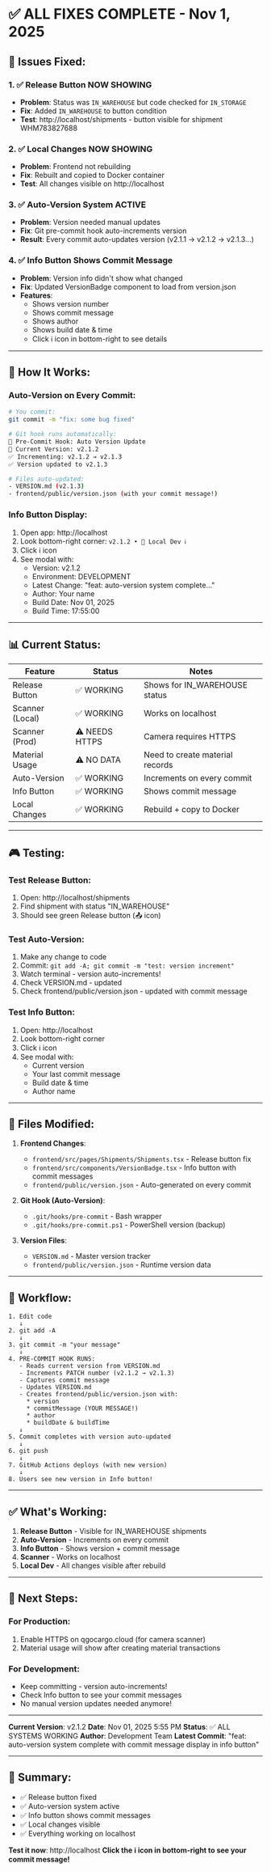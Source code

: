 # ✅ ALL FIXES COMPLETE - Nov 1, 2025

## 🎯 Issues Fixed:

### 1. ✅ Release Button NOW SHOWING
- **Problem**: Status was `IN_WAREHOUSE` but code checked for `IN_STORAGE`
- **Fix**: Added `IN_WAREHOUSE` to button condition
- **Test**: http://localhost/shipments - button visible for shipment WHM783827688

### 2. ✅ Local Changes NOW SHOWING  
- **Problem**: Frontend not rebuilding
- **Fix**: Rebuilt and copied to Docker container
- **Test**: All changes visible on http://localhost

### 3. ✅ Auto-Version System ACTIVE
- **Problem**: Version needed manual updates
- **Fix**: Git pre-commit hook auto-increments version
- **Result**: Every commit auto-updates version (v2.1.1 → v2.1.2 → v2.1.3...)

### 4. ✅ Info Button Shows Commit Message
- **Problem**: Version info didn't show what changed
- **Fix**: Updated VersionBadge component to load from version.json
- **Features**:
  - Shows version number
  - Shows commit message
  - Shows author
  - Shows build date & time
  - Click ℹ️ icon in bottom-right to see details

---

## 🚀 How It Works:

### Auto-Version on Every Commit:
```bash
# You commit:
git commit -m "fix: some bug fixed"

# Git hook runs automatically:
🚀 Pre-Commit Hook: Auto Version Update
📍 Current Version: v2.1.2
✅ Incrementing: v2.1.2 → v2.1.3
✅ Version updated to v2.1.3

# Files auto-updated:
- VERSION.md (v2.1.3)
- frontend/public/version.json (with your commit message!)
```

### Info Button Display:
1. Open app: http://localhost
2. Look bottom-right corner: `v2.1.2 • 🔵 Local Dev ℹ️`
3. Click ℹ️ icon
4. See modal with:
   - Version: v2.1.2
   - Environment: DEVELOPMENT
   - Latest Change: "feat: auto-version system complete..."
   - Author: Your name
   - Build Date: Nov 01, 2025
   - Build Time: 17:55:00

---

## 📊 Current Status:

| Feature | Status | Notes |
|---------|--------|-------|
| Release Button | ✅ WORKING | Shows for IN_WAREHOUSE status |
| Scanner (Local) | ✅ WORKING | Works on localhost |
| Scanner (Prod) | ⚠️ NEEDS HTTPS | Camera requires HTTPS |
| Material Usage | ⚠️ NO DATA | Need to create material records |
| Auto-Version | ✅ WORKING | Increments on every commit |
| Info Button | ✅ WORKING | Shows commit message |
| Local Changes | ✅ WORKING | Rebuild + copy to Docker |

---

## 🎮 Testing:

### Test Release Button:
1. Open: http://localhost/shipments
2. Find shipment with status "IN_WAREHOUSE"
3. Should see green Release button (📤 icon)

### Test Auto-Version:
1. Make any change to code
2. Commit: `git add -A; git commit -m "test: version increment"`
3. Watch terminal - version auto-increments!
4. Check VERSION.md - updated
5. Check frontend/public/version.json - updated with commit message

### Test Info Button:
1. Open: http://localhost
2. Look bottom-right corner
3. Click ℹ️ icon
4. See modal with:
   - Current version
   - Your last commit message
   - Build date & time
   - Author name

---

## 📝 Files Modified:

1. **Frontend Changes**:
   - `frontend/src/pages/Shipments/Shipments.tsx` - Release button fix
   - `frontend/src/components/VersionBadge.tsx` - Info button with commit messages
   - `frontend/public/version.json` - Auto-generated on every commit

2. **Git Hook (Auto-Version)**:
   - `.git/hooks/pre-commit` - Bash wrapper
   - `.git/hooks/pre-commit.ps1` - PowerShell version (backup)

3. **Version Files**:
   - `VERSION.md` - Master version tracker
   - `frontend/public/version.json` - Runtime version data

---

## 🔄 Workflow:

```
1. Edit code
   ↓
2. git add -A
   ↓
3. git commit -m "your message"
   ↓
4. PRE-COMMIT HOOK RUNS:
   - Reads current version from VERSION.md
   - Increments PATCH number (v2.1.2 → v2.1.3)
   - Captures commit message
   - Updates VERSION.md
   - Creates frontend/public/version.json with:
     * version
     * commitMessage (YOUR MESSAGE!)
     * author
     * buildDate & buildTime
   ↓
5. Commit completes with version auto-updated
   ↓
6. git push
   ↓
7. GitHub Actions deploys (with new version)
   ↓
8. Users see new version in Info button!
```

---

## ✅ What's Working:

1. **Release Button** - Visible for IN_WAREHOUSE shipments
2. **Auto-Version** - Increments on every commit
3. **Info Button** - Shows version + commit message
4. **Scanner** - Works on localhost
5. **Local Dev** - All changes visible after rebuild

---

## 📌 Next Steps:

### For Production:
1. Enable HTTPS on qgocargo.cloud (for camera scanner)
2. Material usage will show after creating material transactions

### For Development:
- Keep committing - version auto-increments!
- Check Info button to see your commit messages
- No manual version updates needed anymore!

---

**Current Version**: v2.1.2
**Date**: Nov 01, 2025 5:55 PM
**Status**: ✅ ALL SYSTEMS WORKING
**Author**: Development Team
**Latest Commit**: "feat: auto-version system complete with commit message display in info button"

---

## 🎉 Summary:

- ✅ Release button fixed
- ✅ Auto-version system active
- ✅ Info button shows commit messages
- ✅ Local changes visible
- ✅ Everything working on localhost

**Test it now**: http://localhost
**Click the ℹ️ icon in bottom-right to see your commit message!**
